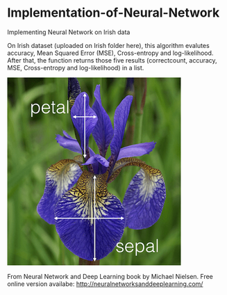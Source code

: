 # Implementation-of-Neural-Network
Implementing Neural Network on Irish data 

On Irish dataset (uploaded on Irish folder here), this algorithm evalutes accuracy, Mean Squared Error (MSE), Cross-entropy and log-likelihood. After that, the function returns those five results (correctcount, accuracy, MSE, Cross-entropy and log-likelihood) in a list.


![](images/IRISH.png)


From Neural Network and Deep Learning book by Michael Nielsen. Free online version availabe: http://neuralnetworksanddeeplearning.com/


